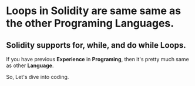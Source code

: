 # Loops in **Solidity** are same same as the other Programing Languages.

## **Solidity** supports for, while, and do while **Loops**.

If you have previous **Experience** in **Programing**, then it's pretty much same as other **Language**.

So, Let's dive into coding.

```solidity

```
